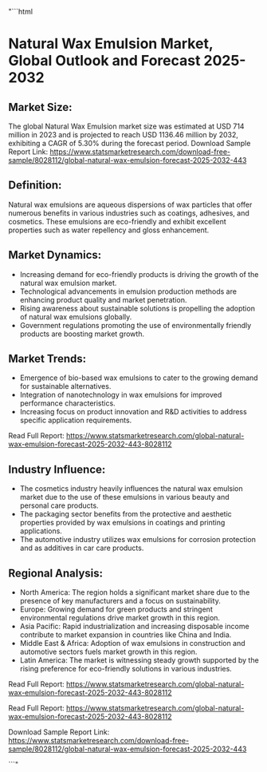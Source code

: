 "```html
<!DOCTYPE html>
<html>
<body>

<h1>Natural Wax Emulsion Market, Global Outlook and Forecast 2025-2032</h1>

<h2>Market Size:</h2>
<p>The global Natural Wax Emulsion market size was estimated at USD 714 million in 2023 and is projected to reach USD 1136.46 million by 2032, exhibiting a CAGR of 5.30% during the forecast period.
Download Sample Report Link: <a href='https://www.statsmarketresearch.com/download-free-sample/8028112/global-natural-wax-emulsion-forecast-2025-2032-443'>https://www.statsmarketresearch.com/download-free-sample/8028112/global-natural-wax-emulsion-forecast-2025-2032-443</a></p>

<h2>Definition:</h2>
<p>Natural wax emulsions are aqueous dispersions of wax particles that offer numerous benefits in various industries such as coatings, adhesives, and cosmetics. These emulsions are eco-friendly and exhibit excellent properties such as water repellency and gloss enhancement.</p>

<h2>Market Dynamics:</h2>
<ul>
<li>Increasing demand for eco-friendly products is driving the growth of the natural wax emulsion market.</li>
<li>Technological advancements in emulsion production methods are enhancing product quality and market penetration.</li>
<li>Rising awareness about sustainable solutions is propelling the adoption of natural wax emulsions globally.</li>
<li>Government regulations promoting the use of environmentally friendly products are boosting market growth.</li>
</ul>

<h2>Market Trends:</h2>
<ul>
<li>Emergence of bio-based wax emulsions to cater to the growing demand for sustainable alternatives.</li>
<li>Integration of nanotechnology in wax emulsions for improved performance characteristics.</li>
<li>Increasing focus on product innovation and R&D activities to address specific application requirements.</li>
</ul>
<p>Read Full Report: <a href='https://www.statsmarketresearch.com/global-natural-wax-emulsion-forecast-2025-2032-443-8028112'>https://www.statsmarketresearch.com/global-natural-wax-emulsion-forecast-2025-2032-443-8028112</a></p>

<h2>Industry Influence:</h2>
<ul>
<li>The cosmetics industry heavily influences the natural wax emulsion market due to the use of these emulsions in various beauty and personal care products.</li>
<li>The packaging sector benefits from the protective and aesthetic properties provided by wax emulsions in coatings and printing applications.</li>
<li>The automotive industry utilizes wax emulsions for corrosion protection and as additives in car care products.</li>
</ul>

<h2>Regional Analysis:</h2>
<ul>
<li>North America: The region holds a significant market share due to the presence of key manufacturers and a focus on sustainability.</li>
<li>Europe: Growing demand for green products and stringent environmental regulations drive market growth in this region.</li>
<li>Asia Pacific: Rapid industrialization and increasing disposable income contribute to market expansion in countries like China and India.</li>
<li>Middle East & Africa: Adoption of wax emulsions in construction and automotive sectors fuels market growth in this region.</li>
<li>Latin America: The market is witnessing steady growth supported by the rising preference for eco-friendly solutions in various industries.</li>
</ul>
<p>Read Full Report: <a href='https://www.statsmarketresearch.com/global-natural-wax-emulsion-forecast-2025-2032-443-8028112'>https://www.statsmarketresearch.com/global-natural-wax-emulsion-forecast-2025-2032-443-8028112</a></p>

<p>Read Full Report: <a href='https://www.statsmarketresearch.com/global-natural-wax-emulsion-forecast-2025-2032-443-8028112'>https://www.statsmarketresearch.com/global-natural-wax-emulsion-forecast-2025-2032-443-8028112</a></p>
<p>Download Sample Report Link: <a href='https://www.statsmarketresearch.com/download-free-sample/8028112/global-natural-wax-emulsion-forecast-2025-2032-443'>https://www.statsmarketresearch.com/download-free-sample/8028112/global-natural-wax-emulsion-forecast-2025-2032-443</a></p>

</body>
</html>
```"
